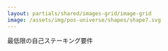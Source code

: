 ```yaml
---
layout: partials/shared/images-grid/image-grid
image: /assets/img/pos-universe/shapes/shape7.svg
---
```


最低限の自己ステーキング要件